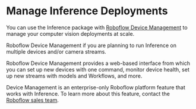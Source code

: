 # Manage Inference Deployments

You can use the Inference package with [Roboflow Device Management](https://docs.roboflow.com/deploy/device-manager) to manage your computer vision deployments at scale.

Roboflow Device Management if you are planning to run Inference on multiple devices and/or camera streams.

Roboflow Device Management provides a web-based interface from which you can set up new devices with one command, monitor device health, set up new streams with models and Workflows, and more.

Device Management is an enterprise-only Roboflow platform feature that works with Inference. To learn more about this feature, contact the [Roboflow sales team](https://roboflow.com/sales).